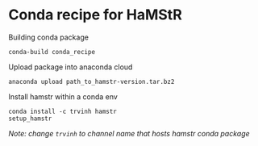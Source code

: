# Conda recipe for HaMStR
Building conda package

```
conda-build conda_recipe
```

Upload package into anaconda cloud
```
anaconda upload path_to_hamstr-version.tar.bz2
```

Install hamstr within a conda env
```
conda install -c trvinh hamstr
setup_hamstr
```
*Note: change `trvinh` to channel name that hosts hamstr conda package*
